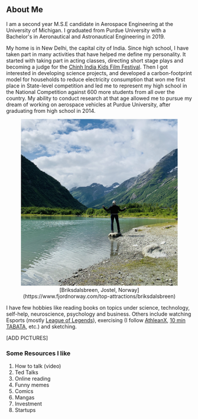 ## About Me

I am a second year M.S.E candidate in Aerospace Engineering at the University of Michigan. I graduated from Purdue University with a Bachelor's in Aeronautical and Astronautical Engineering in 2019.

My home is in New Delhi, the capital city of India. Since high school, I have taken part in many activities that have helped me define my personality. It started with taking part in acting classes, directing short stage plays and becoming a judge for the [Chinh India Kids Film Festival](www.chinh.in). Then I got interested in developing science projects, and developed a carbon-footprint model for households to reduce electricity consumption that won me first place in State-level competition and led me to represent my high school in the National Competition against 600 more students from all over the country. My ability to conduct research at that age allowed me to pursue my dream of working on aerospace vehicles at Purdue University, after graduating from high school in 2014.

<figure>
  <img src="images/about_back.JPG"/>
  <figcaption><center>[Briksdalsbreen, Jostel, Norway](https://www.fjordnorway.com/top-attractions/briksdalsbreen)</center></figcaption>
</figure>

I have few hobbies like reading books on topics under science, technology, self-help, neuroscience, psychology and business. Others include watching Esports (mostly [League of Legends](www.lolesports.com)), exercising (I follow [AthleanX](https://www.youtube.com/user/JDCav24), [10 min TABATA](https://www.youtube.com/watch?v=L1kS5I99dlM), etc.) and sketching.

[ADD PICTURES]

### Some Resources I like
1. How to talk (video)
2. Ted Talks
3. Online reading
4. Funny memes
5. Comics
6. Mangas
7. Investment
8. Startups

